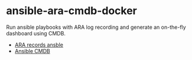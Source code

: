 # ansible-ara-cmdb-docker

Run ansible playbooks with ARA log recording and generate an on-the-fly dashboard using CMDB.

- [ARA records ansble](https://github.com/ansible-community/ara)
- [Ansible CMDB](https://github.com/fboender/ansible-cmdb)
